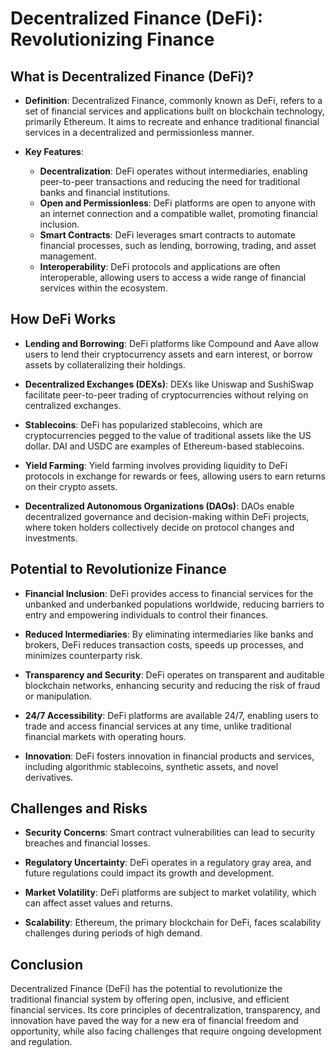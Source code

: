 # Decentralized Finance (DeFi): Revolutionizing Finance

## What is Decentralized Finance (DeFi)?

- **Definition**: Decentralized Finance, commonly known as DeFi, refers to a set of financial services and applications built on blockchain technology, primarily Ethereum. It aims to recreate and enhance traditional financial services in a decentralized and permissionless manner.

- **Key Features**:
  - **Decentralization**: DeFi operates without intermediaries, enabling peer-to-peer transactions and reducing the need for traditional banks and financial institutions.
  - **Open and Permissionless**: DeFi platforms are open to anyone with an internet connection and a compatible wallet, promoting financial inclusion.
  - **Smart Contracts**: DeFi leverages smart contracts to automate financial processes, such as lending, borrowing, trading, and asset management.
  - **Interoperability**: DeFi protocols and applications are often interoperable, allowing users to access a wide range of financial services within the ecosystem.

## How DeFi Works

- **Lending and Borrowing**: DeFi platforms like Compound and Aave allow users to lend their cryptocurrency assets and earn interest, or borrow assets by collateralizing their holdings.

- **Decentralized Exchanges (DEXs)**: DEXs like Uniswap and SushiSwap facilitate peer-to-peer trading of cryptocurrencies without relying on centralized exchanges.

- **Stablecoins**: DeFi has popularized stablecoins, which are cryptocurrencies pegged to the value of traditional assets like the US dollar. DAI and USDC are examples of Ethereum-based stablecoins.

- **Yield Farming**: Yield farming involves providing liquidity to DeFi protocols in exchange for rewards or fees, allowing users to earn returns on their crypto assets.

- **Decentralized Autonomous Organizations (DAOs)**: DAOs enable decentralized governance and decision-making within DeFi projects, where token holders collectively decide on protocol changes and investments.

## Potential to Revolutionize Finance

- **Financial Inclusion**: DeFi provides access to financial services for the unbanked and underbanked populations worldwide, reducing barriers to entry and empowering individuals to control their finances.

- **Reduced Intermediaries**: By eliminating intermediaries like banks and brokers, DeFi reduces transaction costs, speeds up processes, and minimizes counterparty risk.

- **Transparency and Security**: DeFi operates on transparent and auditable blockchain networks, enhancing security and reducing the risk of fraud or manipulation.

- **24/7 Accessibility**: DeFi platforms are available 24/7, enabling users to trade and access financial services at any time, unlike traditional financial markets with operating hours.

- **Innovation**: DeFi fosters innovation in financial products and services, including algorithmic stablecoins, synthetic assets, and novel derivatives.

## Challenges and Risks

- **Security Concerns**: Smart contract vulnerabilities can lead to security breaches and financial losses.

- **Regulatory Uncertainty**: DeFi operates in a regulatory gray area, and future regulations could impact its growth and development.

- **Market Volatility**: DeFi platforms are subject to market volatility, which can affect asset values and returns.

- **Scalability**: Ethereum, the primary blockchain for DeFi, faces scalability challenges during periods of high demand.

## Conclusion

Decentralized Finance (DeFi) has the potential to revolutionize the traditional financial system by offering open, inclusive, and efficient financial services. Its core principles of decentralization, transparency, and innovation have paved the way for a new era of financial freedom and opportunity, while also facing challenges that require ongoing development and regulation.
